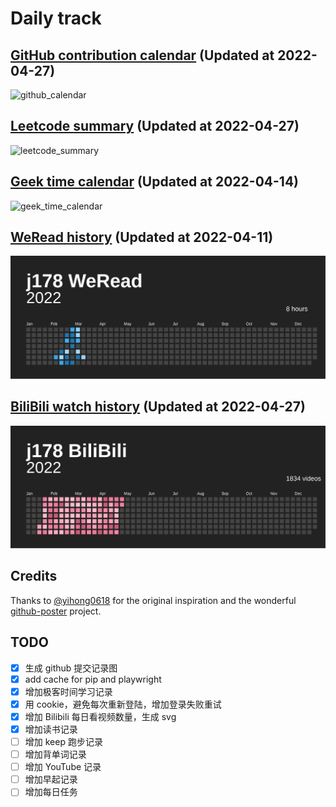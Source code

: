 # Daily track

## [GitHub contribution calendar](https://github.com/j178) (Updated at 2022-04-27)
![github_calendar](https://s2.loli.net/2022/04/27/5ZcEHnQrjSof8RL.png)

## [Leetcode summary](https://leetcode-cn.com/u/j178) (Updated at 2022-04-27)
![leetcode_summary](https://s2.loli.net/2022/04/27/O6QBIqs3juTgZCR.png)

## [Geek time calendar](https://time.geekbang.org/) (Updated at 2022-04-14)
![geek_time_calendar](https://s2.loli.net/2022/04/14/7WE8cv5FDrQRk1t.png)

## [WeRead history](https://weread.qq.com) (Updated at 2022-04-11)
![weread_history](./data/weread_history.svg)

## [BiliBili watch history](https://bilibili.com) (Updated at 2022-04-27)
![bilibili_history](./data/bilibili_history.svg)


## Credits
Thanks to [@yihong0618](https://github.com/yihong0618) for the original inspiration and the wonderful [github-poster](https://github.com/yihong0618/GitHubPoster) project.


## TODO
- [x] 生成 github 提交记录图
- [x] add cache for pip and playwright
- [x] 增加极客时间学习记录
- [x] 用 cookie，避免每次重新登陆，增加登录失败重试
- [x] 增加 Bilibili 每日看视频数量，生成 svg
- [x] 增加读书记录
- [ ] 增加 keep 跑步记录
- [ ] 增加背单词记录
- [ ] 增加 YouTube 记录
- [ ] 增加早起记录
- [ ] 增加每日任务
